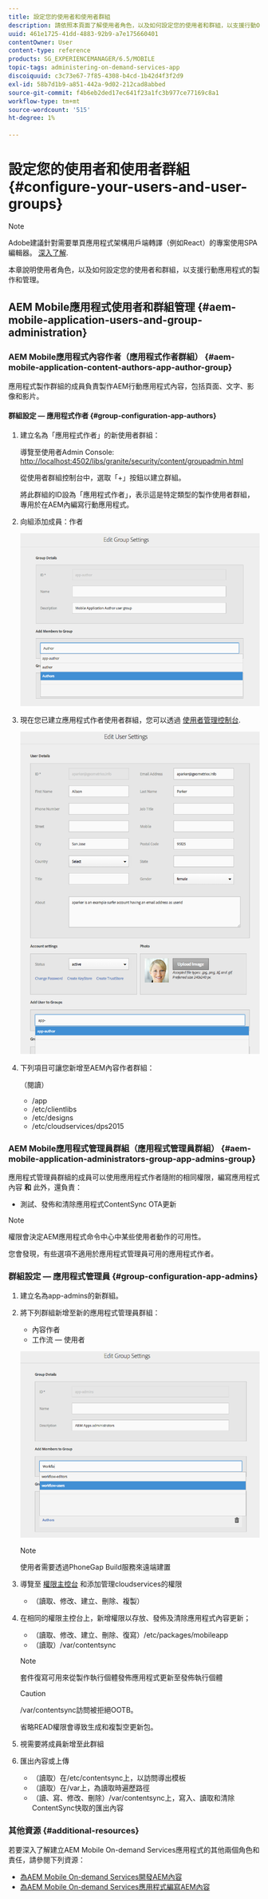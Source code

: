 ```yaml
---
title: 設定您的使用者和使用者群組
description: 請依照本頁面了解使用者角色，以及如何設定您的使用者和群組，以支援行動On-Demand服務應用程式的製作和管理。
uuid: 461e1725-41dd-4883-92b9-a7e175660401
contentOwner: User
content-type: reference
products: SG_EXPERIENCEMANAGER/6.5/MOBILE
topic-tags: administering-on-demand-services-app
discoiquuid: c3c73e67-7f85-4308-b4cd-1b42d4f3f2d9
exl-id: 58b7d1b9-a851-442a-9d02-212cad8abbed
source-git-commit: f4b6eb2ded17ec641f23a1fc3b977ce77169c8a1
workflow-type: tm+mt
source-wordcount: '515'
ht-degree: 1%

---
```


# 設定您的使用者和使用者群組 {#configure-your-users-and-user-groups}

>[!NOTE]
>
>Adobe建議針對需要單頁應用程式架構用戶端轉譯（例如React）的專案使用SPA編輯器。 [深入了解](/help/sites-developing/spa-overview.md).

本章說明使用者角色，以及如何設定您的使用者和群組，以支援行動應用程式的製作和管理。

## AEM Mobile應用程式使用者和群組管理 {#aem-mobile-application-users-and-group-administration}

### AEM Mobile應用程式內容作者（應用程式作者群組） {#aem-mobile-application-content-authors-app-author-group}

應用程式製作群組的成員負責製作AEM行動應用程式內容，包括頁面、文字、影像和影片。

#### 群組設定 — 應用程式作者 {#group-configuration-app-authors}

1. 建立名為「應用程式作者」的新使用者群組：

   導覽至使用者Admin Console: [http://localhost:4502/libs/granite/security/content/groupadmin.html](http://localhost:4502/libs/granite/security/content/groupadmin.html)

   從使用者群組控制台中，選取「+」按鈕以建立群組。

   將此群組的ID設為「應用程式作者」，表示這是特定類型的製作使用者群組，專用於在AEM內編寫行動應用程式。

1. 向組添加成員：作者

   ![chlimage_1-167](assets/chlimage_1-167.png)

1. 現在您已建立應用程式作者使用者群組，您可以透過 [使用者管理控制台](http://localhost:4502/libs/granite/security/content/useradmin.md).

   ![chlimage_1-168](assets/chlimage_1-168.png)

1. 下列項目可讓您新增至AEM內容作者群組：

   （閱讀）

   * /app
   * /etc/clientlibs
   * /etc/designs
   * /etc/cloudservices/dps2015

### AEM Mobile應用程式管理員群組（應用程式管理員群組） {#aem-mobile-application-administrators-group-app-admins-group}

應用程式管理員群組的成員可以使用應用程式作者隨附的相同權限，編寫應用程式內容 **和** 此外，還負責：

* 測試、發佈和清除應用程式ContentSync OTA更新

>[!NOTE]
>
>權限會決定AEM應用程式命令中心中某些使用者動作的可用性。
>
>您會發現，有些選項不適用於應用程式管理員可用的應用程式作者。

### 群組設定 — 應用程式管理員 {#group-configuration-app-admins}

1. 建立名為app-admins的新群組。
1. 將下列群組新增至新的應用程式管理員群組：

   * 內容作者
   * 工作流 — 使用者

   ![chlimage_1-169](assets/chlimage_1-169.png)

   >[!NOTE]
   >
   >使用者需要透過PhoneGap Build服務來遠端建置

1. 導覽至 [權限主控台](http://localhost:4502/useradmin) 和添加管理cloudservices的權限

   * （讀取、修改、建立、刪除、複製）

1. 在相同的權限主控台上，新增權限以存放、發佈及清除應用程式內容更新；

   * （讀取、修改、建立、刪除、復寫）/etc/packages/mobileapp
   * （讀取）/var/contentsync

   >[!NOTE]
   >
   >套件復寫可用來從製作執行個體發佈應用程式更新至發佈執行個體

   >[!CAUTION]
   >
   >/var/contentsync訪問被拒絕OOTB。
   >
   >省略READ權限會導致生成和複製空更新包。

1. 視需要將成員新增至此群組
1. 匯出內容或上傳

   * （讀取）在/etc/contentsync上，以訪問導出模板
   * （讀取）在/var上，為讀取時遍歷路徑
   * （讀、寫、修改、刪除）/var/contentsync上，寫入、讀取和清除ContentSync快取的匯出內容

### 其他資源 {#additional-resources}

若要深入了解建立AEM Mobile On-demand Services應用程式的其他兩個角色和責任，請參閱下列資源：

* [為AEM Mobile On-demand Services開發AEM內容](/help/mobile/aem-mobile-on-demand.md)
* [為AEM Mobile On-demand Services應用程式編寫AEM內容](/help/mobile/mobile-apps-ondemand.md)
